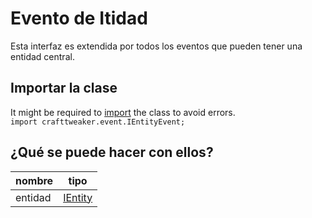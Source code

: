 # Evento de Itidad

Esta interfaz es extendida por todos los eventos que pueden tener una entidad central.

## Importar la clase

It might be required to [import](/AdvancedFunctions/Import/) the class to avoid errors.  
`import crafttweaker.event.IEntityEvent;`

## ¿Qué se puede hacer con ellos?

| nombre  | tipo                                  |
| ------- | ------------------------------------- |
| entidad | [IEntity](/Vanilla/Entities/IEntity/) |